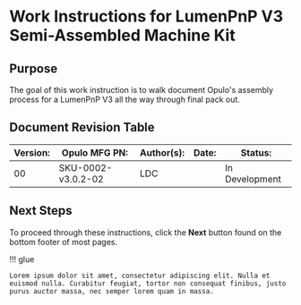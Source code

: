 # Work Instructions for LumenPnP V3 Semi-Assembled Machine Kit
## Purpose
The goal of this work instruction is to walk document Opulo's assembly process for a LumenPnP V3 all the way through final pack out.

## Document Revision Table

| Version: | Opulo MFG PN:      | Author(s): | Date: | Status:        |
|----------|--------------------|------------|-------|----------------|
| 00       | SKU-0002-v3.0.2-02 | LDC        |       | In Development |

## Next Steps
To proceed through these instructions, click the **Next** button found on the bottom footer of most pages.

!!! glue

    Lorem ipsum dolor sit amet, consectetur adipiscing elit. Nulla et
    euismod nulla. Curabitur feugiat, tortor non consequat finibus, justo
    purus auctor massa, nec semper lorem quam in massa.
